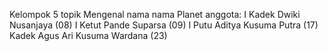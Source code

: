 Kelompok 5
topik Mengenal nama nama Planet
anggota:
I Kadek Dwiki Nusanjaya (08)
I Ketut Pande Suparsa (09)
I Putu Aditya Kusuma Putra (17)
Kadek Agus Ari Kusuma Wardana (23)
